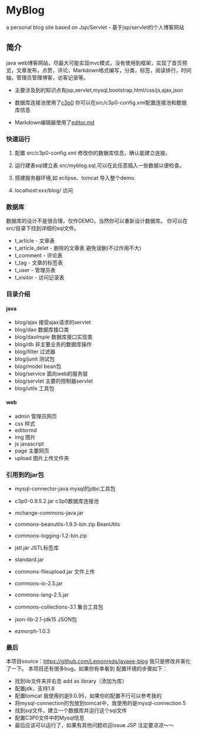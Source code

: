 # MyBlog

a personal blog site based on Jsp/Servlet - 基于jsp/servlet的个人博客网站

## 简介

java web博客网站，尽最大可能实现mvc模式，没有使用到框架，实现了首页预览，文章发布，点赞，评论，Markdown格式编写，分类，标签，阅读排行，时间轴，管理员管理博客，访客记录等。

* 主要涉及到的知识点有jsp,servlet,mysql,bootstrap,html/css/js,ajax,json

* 数据库连接池使用了[c3p0](http://www.mchange.com/projects/c3p0/) 你可以在src/c3p0-config.xml配置连接池和数据库信息

* Markdown编辑器使用了[editor.md](https://github.com/pandao/editor.md)

### 快速运行

1. 配置 src/c3p0-config.xml 修改你的数据库信息，确认能建立连接。

2. 运行建表sql建立表 src/myblog.sql,可以在此任意插入一些数据以便检查。

3. 搭建服务器环境,如 eclipse、tomcat 导入整个demo.

4. localhost:xxx/blog/ 访问


### 数据库

数据库的设计不是很合理，仅作DEMO，当然你可以重新设计数据库。
你可以在src/目录下找到详细的sql文件。

* t_article - 文章表
* t_article_delet - 删除的文章表 避免误删(不过作用不大)
* t_comment - 评论表
* t_tag - 文章的标签表
* t_user - 管理员表
* t_visitor - 访问记录表

### 目录介绍

#### java

* blog/ajax 接受ajax请求的servlet
* blog/dao 数据库接口类
* blog/daoImple 数据库接口实现类
* blog/db 非主要业务的数据库操作
* blog/filter 过滤器
* blog/junit 测试包
* blog/model bean包
* blog/service 面向web的服务层
* blog/servlet 主要的控制器servlet
* blog/utils 工具包

#### web

* admin 管理员网页
* css 样式
* editormd 
* img 图片
* js javascript
* page 主要网页
* upload 图片上传文件夹

### 引用到的jar包

* mysql-connector-java   mysql的jdbc工具包

* c3p0-0.9.5.2.jar     c3p0数据库连接池
* mchange-commons-java.jar 

* commons-beanutils-1.9.3-bin.zip  BeanUtils
* commons-logging-1.2-bin.zip

* jstl.jar  JSTL标签库
* standard.jar 

* commons-fileupload.jar 文件上传
* commons-io-2.5.jar
* commons-lang-2.5.jar

* commons-collections-3.1 集合工具包

* json-lib-2.1-jdk15 JSON包
* ezmorph-1.0.3


### 最后

本项目source：https://github.com/Lemonreds/javaee-blog
我只是修改并美化了一下。
本项目还有很多bug，如果你有幸看到
配置环境的步骤如下：
- 找到lib文件夹并右击 add as library（添加为库）
- 配置jdk，支持1.8
- 配置tomcat 我使用的是9.0.95，如果你的配置不行可以参考我的
- 将mysql-connection的包放到tomcat中，我使用的是mysql-connection 5
- 找到sql文件，建立一个数据库并运行这个sql文件
- 配置C3P0文件中的Mysql信息
- 最后应该可以运行了，如果有其他问题欢迎issue
JSP 注定要凉凉～～